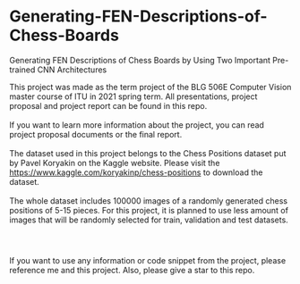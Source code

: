 # Generating-FEN-Descriptions-of-Chess-Boards
Generating FEN Descriptions of Chess Boards by Using Two Important Pre-trained CNN Architectures


This project was made as the term project of the BLG 506E Computer Vision master course of ITU in 2021 spring term.
All presentations, project proposal and project report can be found in this repo. 
<br />
<br />
If you want to learn more information about the project, you can read project proposal documents or the final report.
<br />
<br />
The dataset used in this project belongs to the Chess Positions dataset put by Pavel Koryakin on the Kaggle website. 
Please visit the https://www.kaggle.com/koryakinp/chess-positions to download the dataset.
<br />
<br />
The whole dataset includes 100000 images of a randomly generated chess positions of 5-15 pieces. For this project, it is planned to use less amount of images that will be randomly selected for train, validation and test datasets.
<br />
<br />
#
If you want to use any information or code snippet from the project, please reference me and this project. Also, please give a star to this repo.
<br />
